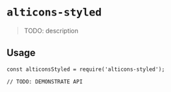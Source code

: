 # `alticons-styled`

> TODO: description

## Usage

```
const alticonsStyled = require('alticons-styled');

// TODO: DEMONSTRATE API
```

